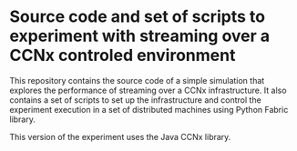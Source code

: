 # Source code and set of scripts to experiment with streaming over a CCNx controled environment

This repository contains the source code of a simple simulation that explores the performance of streaming over a CCNx infrastructure. It also contains a set of scripts to set up the infrastructure and control the experiment execution in a set of distributed machines using Python Fabric library.

This version of the experiment uses the Java CCNx library.